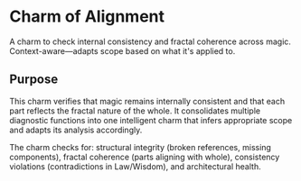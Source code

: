 # Charm of Alignment

A charm to check internal consistency and fractal coherence across magic. Context-aware—adapts scope based on what it's applied to.

## Purpose

This charm verifies that magic remains internally consistent and that each part reflects the fractal nature of the whole. It consolidates multiple diagnostic functions into one intelligent charm that infers appropriate scope and adapts its analysis accordingly.

The charm checks for: structural integrity (broken references, missing components), fractal coherence (parts aligning with whole), consistency violations (contradictions in Law/Wisdom), and architectural health.

